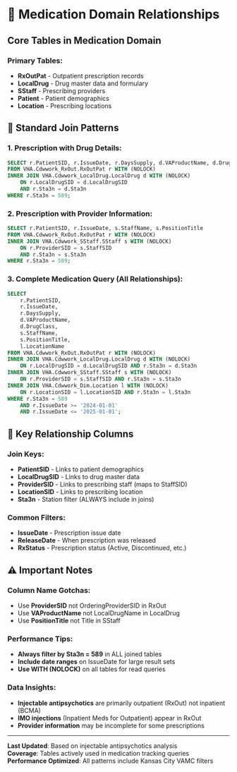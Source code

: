 # 🔗 Medication Domain Relationships

## Core Tables in Medication Domain

### **Primary Tables:**
- **RxOutPat** - Outpatient prescription records
- **LocalDrug** - Drug master data and formulary
- **SStaff** - Prescribing providers
- **Patient** - Patient demographics
- **Location** - Prescribing locations

## 🎯 **Standard Join Patterns**

### **1. Prescription with Drug Details:**
```sql
SELECT r.PatientSID, r.IssueDate, r.DaysSupply, d.VAProductName, d.DrugClass
FROM VHA.Cdwwork_RxOut.RxOutPat r WITH (NOLOCK)
INNER JOIN VHA.Cdwwork_LocalDrug.LocalDrug d WITH (NOLOCK)
    ON r.LocalDrugSID = d.LocalDrugSID 
    AND r.Sta3n = d.Sta3n
WHERE r.Sta3n = 589;
```

### **2. Prescription with Provider Information:**
```sql
SELECT r.PatientSID, r.IssueDate, s.StaffName, s.PositionTitle
FROM VHA.Cdwwork_RxOut.RxOutPat r WITH (NOLOCK)
INNER JOIN VHA.Cdwwork_SStaff.SStaff s WITH (NOLOCK)
    ON r.ProviderSID = s.StaffSID 
    AND r.Sta3n = s.Sta3n
WHERE r.Sta3n = 589;
```

### **3. Complete Medication Query (All Relationships):**
```sql
SELECT 
    r.PatientSID,
    r.IssueDate,
    r.DaysSupply,
    d.VAProductName,
    d.DrugClass,
    s.StaffName,
    s.PositionTitle,
    l.LocationName
FROM VHA.Cdwwork_RxOut.RxOutPat r WITH (NOLOCK)
INNER JOIN VHA.Cdwwork_LocalDrug.LocalDrug d WITH (NOLOCK)
    ON r.LocalDrugSID = d.LocalDrugSID AND r.Sta3n = d.Sta3n
INNER JOIN VHA.Cdwwork_SStaff.SStaff s WITH (NOLOCK)
    ON r.ProviderSID = s.StaffSID AND r.Sta3n = s.Sta3n
INNER JOIN VHA.Cdwwork_Dim.Location l WITH (NOLOCK)
    ON r.LocationSID = l.LocationSID AND r.Sta3n = l.Sta3n
WHERE r.Sta3n = 589
    AND r.IssueDate >= '2024-01-01'
    AND r.IssueDate <= '2025-01-01';
```

## 🔑 **Key Relationship Columns**

### **Join Keys:**
- **PatientSID** - Links to patient demographics
- **LocalDrugSID** - Links to drug master data
- **ProviderSID** - Links to prescribing staff (maps to StaffSID)
- **LocationSID** - Links to prescribing location
- **Sta3n** - Station filter (ALWAYS include in joins)

### **Common Filters:**
- **IssueDate** - Prescription issue date
- **ReleaseDate** - When prescription was released
- **RxStatus** - Prescription status (Active, Discontinued, etc.)

## ⚠️ **Important Notes**

### **Column Name Gotchas:**
- Use **ProviderSID** not OrderingProviderSID in RxOut
- Use **VAProductName** not LocalDrugName in LocalDrug
- Use **PositionTitle** not Title in SStaff

### **Performance Tips:**
- **Always filter by Sta3n = 589** in ALL joined tables
- **Include date ranges** on IssueDate for large result sets
- **Use WITH (NOLOCK)** on all tables for read queries

### **Data Insights:**
- **Injectable antipsychotics** are primarily outpatient (RxOut) not inpatient (BCMA)
- **IMO injections** (Inpatient Meds for Outpatient) appear in RxOut
- **Provider information** may be incomplete for some prescriptions

---
**Last Updated**: Based on injectable antipsychotics analysis  
**Coverage**: Tables actively used in medication tracking queries  
**Performance Optimized**: All patterns include Kansas City VAMC filters